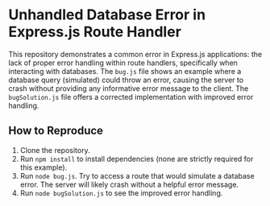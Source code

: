 # Unhandled Database Error in Express.js Route Handler

This repository demonstrates a common error in Express.js applications: the lack of proper error handling within route handlers, specifically when interacting with databases.  The `bug.js` file shows an example where a database query (simulated) could throw an error, causing the server to crash without providing any informative error message to the client. The `bugSolution.js` file offers a corrected implementation with improved error handling.

## How to Reproduce

1. Clone the repository.
2. Run `npm install` to install dependencies (none are strictly required for this example).
3. Run `node bug.js`.  Try to access a route that would simulate a database error. The server will likely crash without a helpful error message.
4. Run `node bugSolution.js` to see the improved error handling.